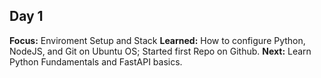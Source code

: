 ## Day 1

**Focus:** Enviroment Setup and Stack
**Learned:** How to configure Python, NodeJS, and Git on Ubuntu OS; Started first Repo on Github.
**Next:** Learn Python Fundamentals and FastAPI basics.
